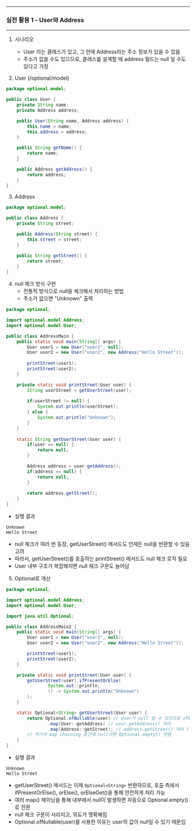 -----
### 실전 활용 1 - User와 Address
-----
1. 시나리오
   - User 라는 클래스가 있고, 그 안에 Address라는 주소 정보가 있을 수 있음
   - 주소가 없을 수도 있으므로, 클래스를 설계할 때 address 필드는 null 일 수도 있다고 가정

2. User (/optional/model)
```java
package optional.model;

public class User {
    private String name;
    private Address address;

    public User(String name, Address address) {
        this.name = name;
        this.address = address;
    }

    public String getName() {
        return name;
    }

    public Address getAddress() {
        return address;
    }
}
```

3. Address
```java
package optional.model;

public class Address {
    private String street;

    public Address(String street) {
        this.street = street;
    }

    public String getStreet() {
        return street;
    }
}
```

4. null 체크 방식 구현
   - 전통적 방식으로 null을 체크해서 처리하는 방법
   - 주소가 없으면 "Unknown" 출력
```java
package optional;

import optional.model.Address;
import optional.model.User;

public class AddressMain {
    public static void main(String[] args) {
        User user1 = new User("user1", null);
        User user2 = new User("user2", new Address("Hello Street"));
        
        printStreet(user1);
        printStreet(user2);
    }

    private static void printStreet(User user) {
        String userStreet = getUserStreet(user);
        
        if(userStreet != null) {
            System.out.println(userStreet);
        } else {
            System.out.println("Unknown");
        }
    }
    
    static String getUserStreet(User user) {
        if(user == null) {
            return null;
        }

        Address address = user.getAddress();
        if(address == null) {
            return null;
        }
        
        return address.getStreet();
    }
}
```
  - 실행 결과
```
Unknown
Hello Street
```

  - null 체크가 여러 번 등장, getUserStreet() 메서드도 언제든 null을 반환할 수 있음 고려
  - 따라서, getUserStreet()를 호출하는 printStreet() 메서드도 null 체크 로직 필요
  - User 내부 구조가 복잡해지면 null 체크 구문도 늘어남

5. Optional로 개선
```java
package optional;

import optional.model.Address;
import optional.model.User;

import java.util.Optional;

public class AddressMain2 {
    public static void main(String[] args) {
        User user1 = new User("user1", null);
        User user2 = new User("user2", new Address("Hello Street"));

        printStreet(user1);
        printStreet(user2);
    }

    private static void printStreet(User user) {
        getUserStreet(user).ifPresentOrElse(
                System.out::println,
                () -> System.out.println("Unknown")
        );
    }

    static Optional<String> getUserStreet(User user) {
        return Optional.ofNullable(user) // User가 null 일 수 있으므로 ofNullable 사용
                .map(User::getAddress) // user.getAddress() 처리
                .map(Address::getStreet); // address.getStreet() 처리 (두 개 합치기 불가 : null.getStreet() 가능성 존재하므로)
        // 여기서 map chaining 중간에 null이면 Optional.empty() 반환
    }
}
```
- 실행 결과
```
Unknown
Hello Street
```
  - getUserStreet() 메서드는 이제 ```Optional<String>``` 반환하므로, 호출 측에서 ifPresentOrElse(), orElse(), orElseGet()을 통해 안전하게 처리 가능
  - 여러 map() 체이닝을 통해 내부에서 null이 발생하면 자동으로 Optional.empty()로 전환
  - null 체크 구문이 사라지고, 의도가 명확해짐
  - Optional.ofNullable(user)를 사용한 이유는 user의 값이 null일 수 있기 때문임
